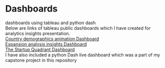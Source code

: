 # Dashboards
dashboards using tableau and python dash    
Below are links of tableau public dashboards which I have created for analytics insights presentation.  
[Country demographics animation Dashboard](https://public.tableau.com/profile/shaantanu.bhakuni#!/vizhome/animations_15922859382730/Dashboard1?publish=yes)  
[Expansion analysis insights Dashboard](https://public.tableau.com/profile/shaantanu.bhakuni#!/vizhome/ExapansionAnalysisInsights/FinalPresentation?publish=yes)  
[The Startup Quadrant Dashboard](https://public.tableau.com/profile/shaantanu.bhakuni#!/vizhome/TheStartupQuadrant_16012531665840/TheStartupQuadrant)  
I have also included a python Dash live dashboard which was a part of  my capstone project in this repository  
